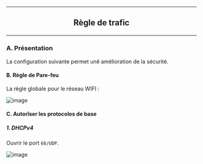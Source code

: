 --------------------------------------------------------------------------------------------------------------
## <p align='center'> Règle de trafic </p>
--------------------------------------------------------------------------------------------------------------
### A. Présentation
La configuration suivante permet unê amélioration de la sécurité.

#### B. Règle de Pare-feu
La règle globale pour le réseau WIFI :

![image](https://github.com/user-attachments/assets/392354ef-45b8-4778-ac8d-33d9d36629a7)

#### C. Autorîser les protocoles de base
##### 1. DHCPv4
Ouvrir le port `68/UDP`.

![image](https://github.com/user-attachments/assets/954957b7-3369-4087-abc7-c1cdd7f2c69a)
